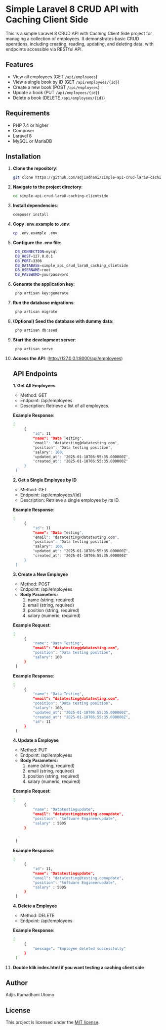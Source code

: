 # Simple Laravel 8 CRUD API with Caching Client Side

This is a simple Laravel 8 CRUD API with Caching Client Side project for managing a collection of employees. It demonstrates basic CRUD operations, including creating, reading, updating, and deleting data, with endpoints accessible via RESTful API.

## Features
- View all employees (GET `/api/employees`)
- View a single book by ID (GET `/api/employees/{id}`)
- Create a new book (POST `/api/employees`)
- Update a book (PUT `/api/employees/{id}`)
- Delete a book (DELETE `/api/employees/{id}`)

## Requirements
- PHP 7.4 or higher
- Composer
- Laravel 8
- MySQL or MariaDB

## Installation

1. **Clone the repository**:
   ```bash
   git clone https://github.com/adjisdhani/simple-api-crud-lara8-caching-clientside.git
   ```

2. **Navigate to the project directory**:
   ```bash
   cd simple-api-crud-lara8-caching-clientside
   ```

3. **Install dependencies**:
   ```bash
   composer install
   ```

4. **Copy .env.example to .env**:
   ```bash
   cp .env.example .env
   ```

5. **Configure the .env file**:
   ```bash
    DB_CONNECTION=mysql
	DB_HOST=127.0.0.1
	DB_PORT=3306
	DB_DATABASE=simple_api_crud_lara8_caching_clietside
	DB_USERNAME=root
	DB_PASSWORD=yourpassword
   ```

6. **Generate the application key**:
   ```bash
    php artisan key:generate
    ```

7. **Run the database migrations**:
   ```bash
    php artisan migrate
    ```

8. **(Optional) Seed the database with dummy data**:
   ```bash
    php artisan db:seed
    ```

9. **Start the development server**:
   ```bash
    php artisan serve
    ```

10. **Access the API**:
   (http://127.0.0.1:8000/api/employees)

      ## API Endpoints 
    
    **1. Get All Employees**

    - Method: GET
    - Endpoint: /api/employees
    - Description: Retrieve a list of all employees.

    **Example Response**:
       ```bash
       [
    	    {
    	    	"id": 11
			    "name": "Data Testing",
			    "email": "datatesting@datatesting.com",
			    "position": "Data testing position",
			    "salary": 100,
			    "updated_at": "2025-01-18T06:55:35.000000Z",
			    "created_at": "2025-01-18T06:55:35.000000Z"
			}
    	]
       ```
    
    **2. Get a Single Employee by ID**
    
    - Method: GET
    - Endpoint: /api/employees/{id}
    - Description: Retrieve a single employee by its ID.

    **Example Response**:
       ```bash
       [
    	    {
    	    	"id": 11
			    "name": "Data Testing",
			    "email": "datatesting@datatesting.com",
			    "position": "Data testing position",
			    "salary": 100,
			    "updated_at": "2025-01-18T06:55:35.000000Z",
			    "created_at": "2025-01-18T06:55:35.000000Z"
			}
    	]
       ```
    
    **3. Create a New Employee**
    
    - Method: POST
    - Endpoint: /api/employees
    - <b>Body Parameters:</b>
      1. name (string, required)
      2. email (string, required)
      3. position (string, required)
      4. salary (numeric, required)

    **Example Request**:
       ```bash
       [
    	    {
			    "name": "Data Testing",
			    "email": "datatesting@datatesting.com",
			    "position": "Data testing position",
			    "salary": 100
			}
    	]
       ```
    **Example Response**:
       ```bash
       [
    	    {
			    "name": "Data Testing",
			    "email": "datatesting@datatesting.com",
			    "position": "Data testing position",
			    "salary": 100,
			    "updated_at": "2025-01-18T06:55:35.000000Z",
			    "created_at": "2025-01-18T06:55:35.000000Z",
			    "id": 11
			}
    	]
       ```
    **4. Update a Employee**
    
    - Method: PUT
    - Endpoint: /api/employees
    - <b>Body Parameters:</b>
      1. name (string, required)
      2. email (string, required)
      3. position (string, required)
      4. salary (numeric, required)

    **Example Request**:
       ```bash
       [
    	    {
			    "name": "Datatestingupdate",
			    "email": "datatesting@testing.comupdate",
			    "position": "Software Engineerupdate",
			    "salary" : 5005
			}


    	]
       ```
    **Example Response**:
       ```bash
       [
    	    {
                "id": 11,
                "name": "Datatestingupdate",
			    "email": "datatesting@testing.comupdate",
			    "position": "Software Engineerupdate",
			    "salary" : 5005
            }
    	]
       ```
    **4. Delete a Employee**
    
    - Method: DELETE
    - Endpoint: /api/employees
    
    **Example Response**:
       ```bash
       [
    	    {
			    "message": "Employee deleted successfully"
			}
    	]
       ```
11. **Double klik index.html if you want testing a caching client side**

## Author
Adjis Ramadhani Utomo

## License
This project is licensed under the [MIT license](https://opensource.org/licenses/MIT).